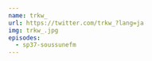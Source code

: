 ```yaml
---
name: trkw_
url: https://twitter.com/trkw_?lang=ja
img: trkw_.jpg
episodes:
  - sp37-soussunefm
---
```

